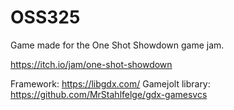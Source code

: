 # OSS325

Game made for the One Shot Showdown game jam.

https://itch.io/jam/one-shot-showdown

Framework: https://libgdx.com/
Gamejolt library: https://github.com/MrStahlfelge/gdx-gamesvcs
